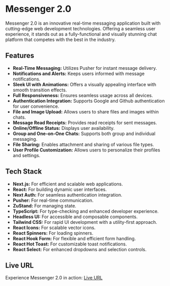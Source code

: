 # Messenger 2.0

Messenger 2.0 is an innovative real-time messaging application built with cutting-edge web development technologies. Offering a seamless user experience, it stands out as a fully-functional and visually stunning chat platform that competes with the best in the industry.

## Features

- **Real-Time Messaging:** Utilizes Pusher for instant message delivery.
- **Notifications and Alerts:** Keeps users informed with message notifications.
- **Sleek UI with Animations:** Offers a visually appealing interface with smooth transition effects.
- **Full Responsiveness:** Ensures seamless usage across all devices.
- **Authentication Integration:** Supports Google and Github authentication for user convenience.
- **File and Image Upload:** Allows users to share files and images within chats.
- **Message Read Receipts:** Provides read receipts for sent messages.
- **Online/Offline Status:** Displays user availability.
- **Group and One-on-One Chats:** Supports both group and individual messaging.
- **File Sharing:** Enables attachment and sharing of various file types.
- **User Profile Customization:** Allows users to personalize their profiles and settings.

## Tech Stack

- **Next.js:** For efficient and scalable web applications.
- **React:** For building dynamic user interfaces.
- **Next Auth:** For seamless authentication integration.
- **Pusher:** For real-time communication.
- **ZuStand:** For managing state.
- **TypeScript:** For type-checking and enhanced developer experience.
- **Headless UI:** For accessible and composable components.
- **Tailwind CSS:** For rapid UI development with a utility-first approach.
- **React Icons:** For scalable vector icons.
- **React Spinners:** For loading spinners.
- **React Hook Form:** For flexible and efficient form handling.
- **React Hot Toast:** For customizable toast notifications.
- **React Select:** For enhanced dropdowns and selection controls.

## Live URL

Experience Messenger 2.0 in action: [Live URL](https://messenger-u-me.vercel.app/)
